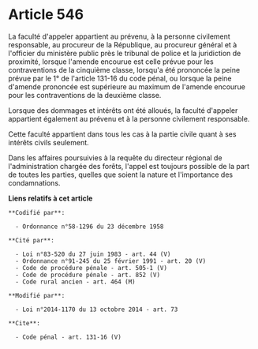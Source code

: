 # Article 546

La faculté d'appeler appartient au prévenu, à la personne civilement responsable, au procureur de la République, au procureur
général et à l'officier du ministère public près le tribunal de police et la juridiction de proximité, lorsque l'amende
encourue est celle prévue pour les contraventions de la cinquième classe, lorsqu'a été prononcée la peine prévue par le 1° de
l'article 131-16 du code pénal, ou lorsque la peine d'amende prononcée est supérieure au maximum de l'amende encourue pour
les contraventions de la deuxième classe. 

Lorsque des dommages et intérêts ont été alloués, la faculté d'appeler appartient également au prévenu et à la personne
civilement responsable. 

Cette faculté appartient dans tous les cas à la partie civile quant à ses intérêts civils seulement. 

Dans les affaires poursuivies à la requête du directeur régional de l'administration chargée des forêts, l'appel est toujours
possible de la part de toutes les parties, quelles que soient la nature et l'importance des condamnations.

**Liens relatifs à cet article**

	**Codifié par**:

	  - Ordonnance n°58-1296 du 23 décembre 1958

	**Cité par**:

	  - Loi n°83-520 du 27 juin 1983 - art. 44 (V)
	  - Ordonnance n°91-245 du 25 février 1991 - art. 20 (V)
	  - Code de procédure pénale - art. 505-1 (V)
	  - Code de procédure pénale - art. 852 (V)
	  - Code rural ancien - art. 464 (M)

	**Modifié par**:

	  - Loi n°2014-1170 du 13 octobre 2014 - art. 73

	**Cite**:

	  - Code pénal - art. 131-16 (V)

